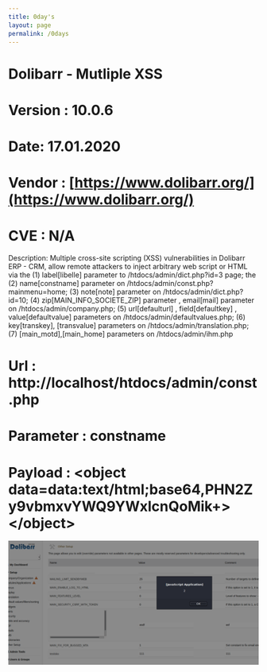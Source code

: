 ```yaml
---
title: 0day's
layout: page
permalink: /0days
---
```


# Dolibarr - Mutliple XSS 
# Version : 10.0.6
# Date: 17.01.2020
# Vendor : [https://www.dolibarr.org/](https://www.dolibarr.org/)
# CVE : N/A

Description: Multiple cross-site scripting (XSS) vulnerabilities in Dolibarr ERP - CRM, allow remote attackers to inject arbitrary web script or HTML via the (1) label[libelle] parameter to /htdocs/admin/dict.php?id=3 page; the (2) name[constname] parameter on /htdocs/admin/const.php?mainmenu=home; (3) note[note] parameter on /htdocs/admin/dict.php?id=10; (4) zip[MAIN_INFO_SOCIETE_ZIP] parameter , email[mail] parameter on /htdocs/admin/company.php; (5) url[defaulturl] , field[defaultkey] , value[defaultvalue] parameters on /htdocs/admin/defaultvalues.php; (6) key[transkey], [transvalue] parameters on /htdocs/admin/translation.php; (7) [main_motd],[main_home] parameters on /htdocs/admin/ihm.php


# Url : http://localhost/htdocs/admin/const.php
# Parameter : constname
# Payload : \<object data=data:text/html;base64,PHN2Zy9vbmxvYWQ9YWxlcnQoMik+>\</object>

![Payload](payload.png)
